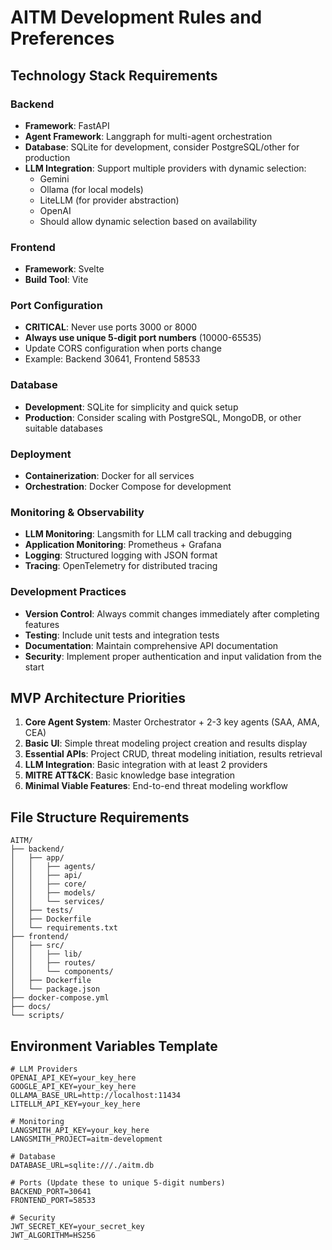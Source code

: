 # AITM Development Rules and Preferences

## Technology Stack Requirements

### Backend
- **Framework**: FastAPI
- **Agent Framework**: Langgraph for multi-agent orchestration
- **Database**: SQLite for development, consider PostgreSQL/other for production
- **LLM Integration**: Support multiple providers with dynamic selection:
  - Gemini
  - Ollama (for local models)
  - LiteLLM (for provider abstraction)
  - OpenAI
  - Should allow dynamic selection based on availability

### Frontend
- **Framework**: Svelte
- **Build Tool**: Vite

### Port Configuration
- **CRITICAL**: Never use ports 3000 or 8000
- **Always use unique 5-digit port numbers** (10000-65535)
- Update CORS configuration when ports change
- Example: Backend 30641, Frontend 58533

### Database
- **Development**: SQLite for simplicity and quick setup
- **Production**: Consider scaling with PostgreSQL, MongoDB, or other suitable databases

### Deployment
- **Containerization**: Docker for all services
- **Orchestration**: Docker Compose for development

### Monitoring & Observability
- **LLM Monitoring**: Langsmith for LLM call tracking and debugging
- **Application Monitoring**: Prometheus + Grafana
- **Logging**: Structured logging with JSON format
- **Tracing**: OpenTelemetry for distributed tracing

### Development Practices
- **Version Control**: Always commit changes immediately after completing features
- **Testing**: Include unit tests and integration tests
- **Documentation**: Maintain comprehensive API documentation
- **Security**: Implement proper authentication and input validation from the start

## MVP Architecture Priorities

1. **Core Agent System**: Master Orchestrator + 2-3 key agents (SAA, AMA, CEA)
2. **Basic UI**: Simple threat modeling project creation and results display
3. **Essential APIs**: Project CRUD, threat modeling initiation, results retrieval
4. **LLM Integration**: Basic integration with at least 2 providers
5. **MITRE ATT&CK**: Basic knowledge base integration
6. **Minimal Viable Features**: End-to-end threat modeling workflow

## File Structure Requirements

```
AITM/
├── backend/
│   ├── app/
│   │   ├── agents/
│   │   ├── api/
│   │   ├── core/
│   │   ├── models/
│   │   └── services/
│   ├── tests/
│   ├── Dockerfile
│   └── requirements.txt
├── frontend/
│   ├── src/
│   │   ├── lib/
│   │   ├── routes/
│   │   └── components/
│   ├── Dockerfile
│   └── package.json
├── docker-compose.yml
├── docs/
└── scripts/
```

## Environment Variables Template

```env
# LLM Providers
OPENAI_API_KEY=your_key_here
GOOGLE_API_KEY=your_key_here
OLLAMA_BASE_URL=http://localhost:11434
LITELLM_API_KEY=your_key_here

# Monitoring
LANGSMITH_API_KEY=your_key_here
LANGSMITH_PROJECT=aitm-development

# Database
DATABASE_URL=sqlite:///./aitm.db

# Ports (Update these to unique 5-digit numbers)
BACKEND_PORT=30641
FRONTEND_PORT=58533

# Security
JWT_SECRET_KEY=your_secret_key
JWT_ALGORITHM=HS256
```
